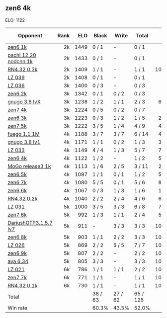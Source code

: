 ## zen6 4k ##

ELO: 1122

Opponent | Rank | ELO | Black | Write | Total | Win rate
---------|-----:|----:|-------|-------|-------|-------:
[zen6 1k](zen6%201k.md) | 2k | 1449 | 0 / 1 | - | 0 / 1 | 0.0%
[pachi 12.20 nodcnn 1k](pachi%2012.20%20nodcnn%201k.md) | 2k | 1433 | 0 / 1 | - | 0 / 1 | 0.0%
[RN4.32 0.3k](RN4.32%200.3k.md) | 2k | 1409 | 1 / 1 | - | 1 / 1 | 100.0%
[LZ 039](LZ%20039.md) | 2k | 1408 | 0 / 1 | - | 0 / 1 | 0.0%
[LZ 036](LZ%20036.md) | 3k | 1400 | 0 / 3 | - | 0 / 3 | 0.0%
[zen6 2k](zen6%202k.md) | 3k | 1342 | 0 / 1 | 0 / 2 | 0 / 3 | 0.0%
[gnugo 3.8 lvX](gnugo%203.8%20lvX.md) | 3k | 1238 | 1 / 2 | 1 / 1 | 2 / 3 | 66.7%
[zen7 4k](zen7%204k.md) | 3k | 1224 | 0 / 5 | 0 / 2 | 0 / 7 | 0.0%
[zen6 3k](zen6%203k.md) | 3k | 1223 | 0 / 3 | 1 / 2 | 1 / 5 | 20.0%
[zen7 5k](zen7%205k.md) | 3k | 1222 | 3 / 5 | 1 / 4 | 4 / 9 | 44.4%
[fuego 1.1 1M](fuego%201.1%201M.md) | 4k | 1188 | 3 / 7 | 3 / 7 | 6 / 14 | 42.9%
[gnugo 3.8 lv1](gnugo%203.8%20lv1.md) | 4k | 1171 | 1 / 1 | 0 / 2 | 1 / 3 | 33.3%
[LZ 033](LZ%20033.md) | 4k | 1149 | 4 / 4 | 1 / 3 | 5 / 7 | 71.4%
[zen6 4k](zen6%204k.md) | 4k | 1122 | 1 / 2 | - | 1 / 2 | 50.0%
[MoGo release3 1k](MoGo%20release3%201k.md) | 4k | 1113 | 1 / 6 | 2 / 5 | 3 / 11 | 27.3%
[zen6 5k](zen6%205k.md) | 4k | 1097 | 1 / 1 | 0 / 1 | 1 / 2 | 50.0%
[zen6 7k](zen6%207k.md) | 4k | 1080 | 5 / 5 | 0 / 1 | 5 / 6 | 83.3%
[zen6 6k](zen6%206k.md) | 4k | 1067 | 0 / 3 | 1 / 3 | 1 / 6 | 16.7%
[RN4.32 0.2k](RN4.32%200.2k.md) | 4k | 1040 | 2 / 2 | 2 / 4 | 4 / 6 | 66.7%
[LZ 031](LZ%20031.md) | 5k | 1000 | 3 / 5 | 3 / 3 | 6 / 8 | 75.0%
[zen7 6k](zen7%206k.md) | 5k | 992 | 1 / 3 | 1 / 1 | 2 / 4 | 50.0%
[DariushGTP3.1.5.7 lv7](DariushGTP3.1.5.7%20lv7.md) | 5k | 911 | - | 3 / 3 | 3 / 3 | 100.0%
[zen6 8k](zen6%208k.md) | 5k | 903 | 1 / 1 | 2 / 2 | 3 / 3 | 100.0%
[LZ 026](LZ%20026.md) | 5k | 869 | 2 / 2 | 5 / 5 | 7 / 7 | 100.0%
[zen6 9k](zen6%209k.md) | 5k | 807 | 2 / 2 | - | 2 / 2 | 100.0%
[aya 6.34](aya%206.34.md) | 5k | 805 | 3 / 3 | - | 3 / 3 | 100.0%
[LZ 021](LZ%20021.md) | 6k | 786 | 1 / 1 | 1 / 1 | 2 / 2 | 100.0%
[zen7 7k](zen7%207k.md) | 6k | 771 | 1 / 1 | - | 1 / 1 | 100.0%
[RN4.32 0.1k](RN4.32%200.1k.md) | 6k | 730 | 1 / 1 | - | 1 / 1 | 100.0%
Total | | | 38 / 63 | 27 / 62 | 65 / 125 | 
Win rate| | | 60.3% | 43.5% | 52.0% | 

